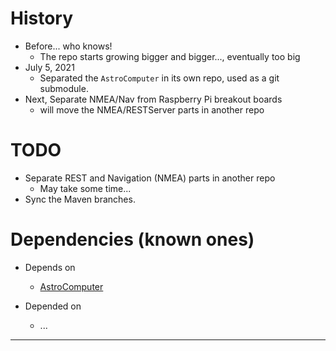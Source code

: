 # History
- Before... who knows!
  - The repo starts growing bigger and bigger..., eventually too big
- July 5, 2021
  - Separated the `AstroComputer` in its own repo, used as a git submodule.
- Next, Separate NMEA/Nav from Raspberry Pi breakout boards
  - will move the NMEA/RESTServer parts in another repo

# TODO
- Separate REST and Navigation (NMEA) parts in another repo
  - May take some time...
- Sync the Maven branches.

# Dependencies (known ones)
- Depends on
    - [AstroComputer](https://github.com/OlivierLD/AstroComputer)
    
- Depended on
    - ...

--- 


